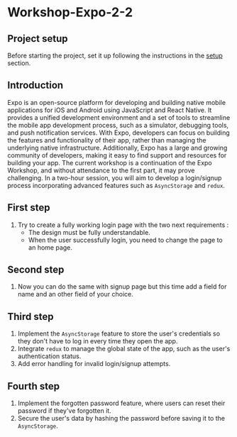 # Workshop-Expo-2-2

## Project setup

Before starting the project, set it up following the instructions in the [setup](./SETUP.md) section.

## Introduction

Expo is an open-source platform for developing and building native mobile applications for iOS and Android using JavaScript and React Native. It provides a unified development environment and a set of tools to streamline the mobile app development process, such as a simulator, debugging tools, and push notification services. With Expo, developers can focus on building the features and functionality of their app, rather than managing the underlying native infrastructure. Additionally, Expo has a large and growing community of developers, making it easy to find support and resources for building your app. The current workshop is a continuation of the Expo Workshop, and without attendance to the first part, it may prove challenging. In a two-hour session, you will aim to develop a login/signup process incorporating advanced features such as `AsyncStorage` and `redux`.

## First step

1. Try to create a fully working login page with the two next requirements :
   - The design must be fully understandable.
   - When the user successfully login, you need to change the page to an home page.

## Second step

1. Now you can do the same with signup page but this time add a field for name and an other field of your choice.

## Third step

1. Implement the `AsyncStorage` feature to store the user's credentials so they don't have to log in every time they open the app.
2. Integrate `redux` to manage the global state of the app, such as the user's authentication status.
3. Add error handling for invalid login/signup attempts.

## Fourth step

1. Implement the forgotten password feature, where users can reset their password if they've forgotten it.
2. Secure the user's data by hashing the password before saving it to the `AsyncStorage`.
